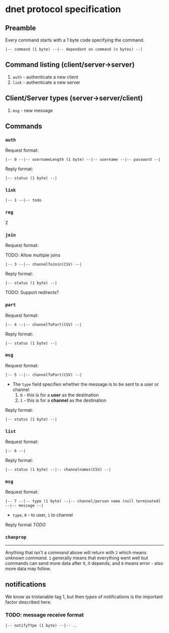 dnet protocol specification
===========================

## Preamble

Every command starts with a 1 byte code specifying the command.

```
|-- command (1 byte) --|-- dependant on command (n bytes) --|
```

## Command listing (client/server->server)

1. `auth` - authenticate a new client
2. `link` - authenticate a new server

## Client/Server types (server->server/client)

1. `msg` - new message

## Commands

### `auth`

Request format:

```
|-- 0 --|-- usernameLength (1 byte) --|-- username --|-- password --|
```

Reply format:

```
|-- status (1 byte) --|
```

### `link`

```
|-- 1 --|-- todo
```

### `reg`

2

### `join`

Request format:

TODO: Allow multiple joins

```
|-- 3 --|-- channelToJoin(CSV) --|
```

Reply format:

```
|-- status (1 byte) --|
```

TODO: Support redirects?

### `part`

Request format:

```
|-- 4 --|-- channelToPart(CSV) --|
```

Reply format:

```
|-- status (1 byte) --|
```

### `msg`

Request format:

```
|-- 5 --|-- channelToPart(CSV) --|
```

* The `type` field specifies whether the message is to be sent to a user or channel
	1. `0` - this is for a **user** as the destination
	2. `1` - this is for a **channel** as the destination

Reply format:

```
|-- status (1 byte) --|
```

### `list`

Request format:

```
|-- 6 --|
```

Reply format:

```
|-- status (1 byte) --|-- channelnames(CSV) --|
```

### `msg`

Request format:

```
|-- 7 --|-- type (1 byte) --|-- channel/person name (null terminated) --|-- message --|
```

* `type`, `0` - to user, `1` to channel

Reply format *TODO*

### `chanprop`


---

Anything that isn't a command above will return with `2` which means _unknown command_.
`1` generally means that everything went well but commands can send more data after it,
it depends, and `0` means error - also more data may follow.

## notifications

We know as tristanable tag 1, but then _types_ of notifications is the important factor described here.

### TODO: message receive format

```
|-- notifyTYpe (1 byte) --|-- ..
```